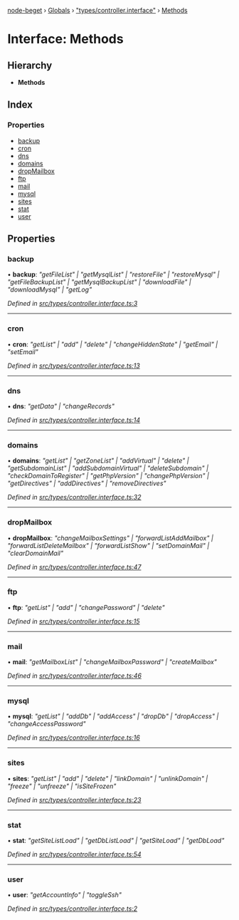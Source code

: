 [node-beget](../README.md) › [Globals](../globals.md) › ["types/controller.interface"](../modules/_types_controller_interface_.md) › [Methods](_types_controller_interface_.methods.md)

# Interface: Methods

## Hierarchy

* **Methods**

## Index

### Properties

* [backup](_types_controller_interface_.methods.md#backup)
* [cron](_types_controller_interface_.methods.md#cron)
* [dns](_types_controller_interface_.methods.md#dns)
* [domains](_types_controller_interface_.methods.md#domains)
* [dropMailbox](_types_controller_interface_.methods.md#dropmailbox)
* [ftp](_types_controller_interface_.methods.md#ftp)
* [mail](_types_controller_interface_.methods.md#mail)
* [mysql](_types_controller_interface_.methods.md#mysql)
* [sites](_types_controller_interface_.methods.md#sites)
* [stat](_types_controller_interface_.methods.md#stat)
* [user](_types_controller_interface_.methods.md#user)

## Properties

###  backup

• **backup**: *"getFileList" | "getMysqlList" | "restoreFile" | "restoreMysql" | "getFileBackupList" | "getMysqlBackupList" | "downloadFile" | "downloadMysql" | "getLog"*

*Defined in [src/types/controller.interface.ts:3](https://github.com/olehcambel/node-beget/blob/2b6a521/src/types/controller.interface.ts#L3)*

___

###  cron

• **cron**: *"getList" | "add" | "delete" | "changeHiddenState" | "getEmail" | "setEmail"*

*Defined in [src/types/controller.interface.ts:13](https://github.com/olehcambel/node-beget/blob/2b6a521/src/types/controller.interface.ts#L13)*

___

###  dns

• **dns**: *"getData" | "changeRecords"*

*Defined in [src/types/controller.interface.ts:14](https://github.com/olehcambel/node-beget/blob/2b6a521/src/types/controller.interface.ts#L14)*

___

###  domains

• **domains**: *"getList" | "getZoneList" | "addVirtual" | "delete" | "getSubdomainList" | "addSubdomainVirtual" | "deleteSubdomain" | "checkDomainToRegister" | "getPhpVersion" | "changePhpVersion" | "getDirectives" | "addDirectives" | "removeDirectives"*

*Defined in [src/types/controller.interface.ts:32](https://github.com/olehcambel/node-beget/blob/2b6a521/src/types/controller.interface.ts#L32)*

___

###  dropMailbox

• **dropMailbox**: *"changeMailboxSettings" | "forwardListAddMailbox" | "forwardListDeleteMailbox" | "forwardListShow" | "setDomainMail" | "clearDomainMail"*

*Defined in [src/types/controller.interface.ts:47](https://github.com/olehcambel/node-beget/blob/2b6a521/src/types/controller.interface.ts#L47)*

___

###  ftp

• **ftp**: *"getList" | "add" | "changePassword" | "delete"*

*Defined in [src/types/controller.interface.ts:15](https://github.com/olehcambel/node-beget/blob/2b6a521/src/types/controller.interface.ts#L15)*

___

###  mail

• **mail**: *"getMailboxList" | "changeMailboxPassword" | "createMailbox"*

*Defined in [src/types/controller.interface.ts:46](https://github.com/olehcambel/node-beget/blob/2b6a521/src/types/controller.interface.ts#L46)*

___

###  mysql

• **mysql**: *"getList" | "addDb" | "addAccess" | "dropDb" | "dropAccess" | "changeAccessPassword"*

*Defined in [src/types/controller.interface.ts:16](https://github.com/olehcambel/node-beget/blob/2b6a521/src/types/controller.interface.ts#L16)*

___

###  sites

• **sites**: *"getList" | "add" | "delete" | "linkDomain" | "unlinkDomain" | "freeze" | "unfreeze" | "isSiteFrozen"*

*Defined in [src/types/controller.interface.ts:23](https://github.com/olehcambel/node-beget/blob/2b6a521/src/types/controller.interface.ts#L23)*

___

###  stat

• **stat**: *"getSiteListLoad" | "getDbListLoad" | "getSiteLoad" | "getDbLoad"*

*Defined in [src/types/controller.interface.ts:54](https://github.com/olehcambel/node-beget/blob/2b6a521/src/types/controller.interface.ts#L54)*

___

###  user

• **user**: *"getAccountInfo" | "toggleSsh"*

*Defined in [src/types/controller.interface.ts:2](https://github.com/olehcambel/node-beget/blob/2b6a521/src/types/controller.interface.ts#L2)*
